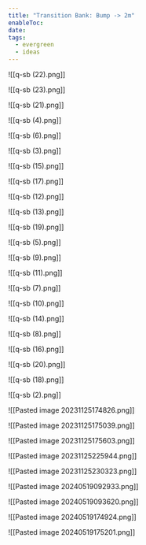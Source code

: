 ```yaml
---
title: "Transition Bank: Bump -> 2m"
enableToc: 
date: 
tags:
  - evergreen
  - ideas
---
```

![[q-sb (22).png]]

![[q-sb (23).png]]

![[q-sb (21).png]]

![[q-sb (4).png]]

![[q-sb (6).png]]

![[q-sb (3).png]]

![[q-sb (15).png]]

![[q-sb (17).png]]

![[q-sb (12).png]]

![[q-sb (13).png]]

![[q-sb (19).png]]

![[q-sb (5).png]]

![[q-sb (9).png]]

![[q-sb (11).png]]

![[q-sb (7).png]]

![[q-sb (10).png]]

![[q-sb (14).png]]

![[q-sb (8).png]]

![[q-sb (16).png]]

![[q-sb (20).png]]

![[q-sb (18).png]]

![[q-sb (2).png]]

![[Pasted image 20231125174826.png]]

![[Pasted image 20231125175039.png]]

![[Pasted image 20231125175603.png]]

![[Pasted image 20231125225944.png]]

![[Pasted image 20231125230323.png]]

![[Pasted image 20240519092933.png]]

![[Pasted image 20240519093620.png]]

![[Pasted image 20240519174924.png]]

![[Pasted image 20240519175201.png]]

